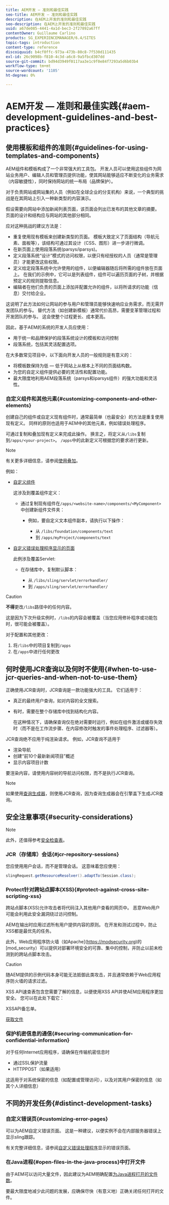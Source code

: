 ```yaml
---
title: AEM开发 — 准则和最佳实践
seo-title: AEM开发 — 准则和最佳实践
description: 在AEM上开发的准则和最佳实践
seo-description: 在AEM上开发的准则和最佳实践
uuid: a67de085-4441-4a1d-bec3-2f27892a67ff
contentOwner: Guillaume Carlino
products: SG_EXPERIENCEMANAGER/6.4/SITES
topic-tags: introduction
content-type: reference
discoiquuid: b4cf0ffc-973a-473b-80c8-7f530d111435
exl-id: 26c9098b-f810-4c3d-a6c8-9a5fbcd307dd
source-git-commit: bd94d3949f0117aa3e1c9f0e84f7293a5d6b03b4
workflow-type: tm+mt
source-wordcount: '1105'
ht-degree: 0%

---
```


# AEM开发 — 准则和最佳实践{#aem-development-guidelines-and-best-practices}

## 使用模板和组件的准则{#guidelines-for-using-templates-and-components}

AEM组件和模板构成了一个非常强大的工具包。 开发人员可以使用这些组件为网站业务用户、编辑人员和管理员提供功能，使其网站能够适应不断变化的业务需求（内容敏捷性），同时保持网站的统一布局（品牌保护）。

对于负责网站或网站集的人员（例如在全球企业的分支机构）来说，一个典型的挑战是在其网站上引入一种新类型的内容演示。

假设需要向网站中添加新闻列表页面，该页面会列出已发布的其他文章的摘要。 页面的设计和结构应与网站的其他部分相同。

应对这种挑战的建议方法是：

* 重复使用现有模板来创建新类型的页面。 模板大致定义了页面结构（导航元素、面板等），该结构可通过其设计（CSS、图形）进一步进行微调。
* 在新页面上使用段落系统(parsys/iparsys)。
* 定义段落系统“设计”模式的访问权限，以便只有经授权的人员（通常是管理员）才能更改这些权限。
* 定义给定段落系统中允许使用的组件，以便编辑器随后将所需的组件放在页面上。 在我们的示例中，它可以是列表组件，组件可以遍历页面的子树，并根据预定义的规则提取信息。
* 编辑者在他们负责的页面上添加并配置允许的组件，以将所请求的功能（信息）交付给企业。

这说明了此方法如何让网站的参与用户和管理员能够快速响应业务需求，而无需开发团队的参与。 替代方法（如创建新模板）通常代价高昂，需要变革管理过程和开发团队的参与。 这会使整个过程更长、成本更高。

因此，基于AEM的系统的开发人员应使用：

* 用于统一和品牌保护的段落系统设计的模板和访问控制
* 段落系统，包括其灵活配置选项。

在大多数常见项目中，以下面向开发人员的一般规则是有意义的：

* 将模板数保持为低 — 低于网站上从根本上不同的页面结构数。
* 为您的自定义组件提供必要的灵活性和配置功能。
* 最大限度地利用AEM段落系统（parsys和iparsys组件）的强大功能和灵活性。

### 自定义组件和其他元素{#customizing-components-and-other-elements}

创建自己的组件或自定义现有组件时，通常最简单（也最安全）的方法是重复使用现有定义。 同样的原则也适用于AEM中的其他元素，例如错误处理程序。

可通过复制和叠加现有定义来完成此操作。 换言之，将定义从`/libs`复制到`/apps/<your-project>`。 `/apps`中的此新定义可根据您的要求进行更新。

>[!NOTE]
>
>有关更多详细信息，请参阅[使用叠加](/help/sites-developing/overlays.md)。

例如：

* [自定义组件](/help/sites-developing/components.md)

   这涉及到覆盖组件定义：

   * 通过复制现有组件在`/apps/<website-name>/components/<MyComponent>`中创建新组件文件夹：

      * 例如，要自定义文本组件副本，请执行以下操作：

         * 从 `/libs/foundation/components/text`
         * 到 `/apps/myProject/components/text`

* [自定义错误处理程序显示的页面](/help/sites-developing/customizing-errorhandler-pages.md#how-to-customize-pages-shown-by-the-error-handler)

   此例涉及覆盖Servlet:

   * 在存储库中，复制默认脚本：

      * 从 `/libs/sling/servlet/errorhandler/`
      * 到 `/apps/sling/servlet/errorhandler/`

>[!CAUTION]
>
>**不得**&#x200B;更改`/libs`路径中的任何内容。
>
>这是因为下次升级实例时，`/libs`的内容会被覆盖（当您应用修补程序或功能包时，很可能会被覆盖）。
>
>对于配置和其他更改：
>
>1. 将`/libs`中的项目复制到`/apps`
>1. 在`/apps`中进行任何更改


## 何时使用JCR查询以及何时不使用{#when-to-use-jcr-queries-and-when-not-to-use-them}

正确使用JCR查询时，JCR查询是一款功能强大的工具。 它们适用于：

* 真正的最终用户查询，如对内容的全文搜索。
* 有时，需要在整个存储库中找到结构化内容。

   在这种情况下，请确保查询仅在绝对需要时运行，例如在组件激活或缓存失效时（而不是在工作流步骤、在内容修改时触发的事件处理程序、过滤器等）。

JCR查询绝不应用于纯渲染请求。 例如，JCR查询不适用于

* 渲染导航
* 创建“前10个最新新闻项目”概述
* 显示内容项目计数

要渲染内容，请使用内容树的导航访问权限，而不是执行JCR查询。

>[!NOTE]
>
>如果使用[查询生成器](/help/sites-developing/querybuilder-api.md)，则使用JCR查询，因为查询生成器会在引擎盖下生成JCR查询。


## 安全注意事项{#security-considerations}

>[!NOTE]
>
>此外，还值得参考[安全检查表](/help/sites-administering/security-checklist.md)。

### JCR（存储库）会话{#jcr-repository-sessions}

您应使用用户会话，而不是管理会话。 这意味着您应使用：

```java
slingRequest.getResourceResolver().adaptTo(Session.class);
```

### Protect针对跨站点脚本(XSS){#protect-against-cross-site-scripting-xss}

跨站点脚本(XSS)允许攻击者将代码注入其他用户查看的网页中。 恶意Web用户可能会利用此安全漏洞绕过访问控制。

AEM在输出时应用过滤所有用户提供内容的原则。 在开发和测试过程中，防止XSS都是最优先的任务。

此外，Web应用程序防火墙（如Apache](https://modsecurity.org)的[mod_security）可以提供对部署环境安全的可靠、集中的控制，并防止以前未检测到的跨站点脚本攻击。

>[!CAUTION]
>
>随AEM提供的示例代码本身可能无法抵御此类攻击，并且通常依赖于Web应用程序防火墙的请求过滤。

XSS API速查表包含您需要了解的信息，以便使用XSS API并使AEM应用程序更加安全。 您可以在此处下载它：

XSSAPI备忘单。

[获取文件](assets/xss_cheat_sheet_2016.pdf)

### 保护机密信息的通信{#securing-communication-for-confidential-information}

对于任何Internet应用程序，请确保在传输机密信息时

* 通过SSL保护流量
* HTTPPOST（如果适用）

这适用于对系统保密的信息（如配置或管理访问），以及对其用户保密的信息（如其个人详细信息）

## 不同的开发任务{#distinct-development-tasks}

### 自定义错误页{#customizing-error-pages}

可以为AEM自定义错误页面。 这是一种建议，以便实例不会在内部服务器错误上显示sling跟踪。

有关完整详细信息，请参阅[自定义错误处理程序](/help/sites-developing/customizing-errorhandler-pages.md)显示的错误页面。

### 在Java进程{#open-files-in-the-java-process}中打开文件

由于AEM可以访问大量文件，因此建议为AEM明确配置[为Java进程打开的文件数](/help/sites-deploying/configuring.md#open-files-in-the-java-process)。

要最大限度地减少此问题的发展，应确保尽快（有意义地）正确关闭任何打开的文件。
